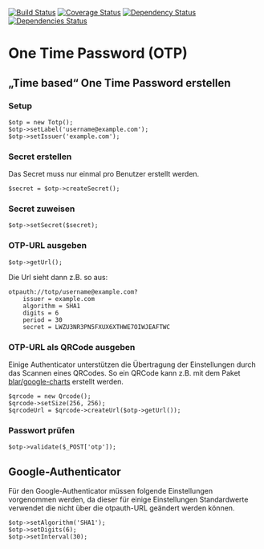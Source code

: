 [![Build Status](https://travis-ci.org/blar/otp.png?branch=master)](https://travis-ci.org/blar/otp)
[![Coverage Status](https://coveralls.io/repos/blar/otp/badge.png?branch=master)](https://coveralls.io/r/blar/otp?branch=master)
[![Dependency Status](https://gemnasium.com/blar/otp.svg)](https://gemnasium.com/blar/otp)
[![Dependencies Status](https://depending.in/blar/otp.png)](http://depending.in/blar/otp)

# One Time Password (OTP)

## „Time based“ One Time Password erstellen

### Setup

    $otp = new Totp();
    $otp->setLabel('username@example.com');
    $otp->setIssuer('example.com');

### Secret erstellen

Das Secret muss nur einmal pro Benutzer erstellt werden.

    $secret = $otp->createSecret();

### Secret zuweisen

    $otp->setSecret($secret);

### OTP-URL ausgeben

    $otp->getUrl();

Die Url sieht dann z.B. so aus:

    otpauth://totp/username@example.com?
        issuer = example.com
        algorithm = SHA1
        digits = 6
        period = 30
        secret = LWZU3NR3PN5FXUX6XTHWE7OIWJEAFTWC

### OTP-URL als QRCode ausgeben

Einige Authenticator unterstützen die Übertragung der Einstellungen durch das Scannen eines QRCodes. So ein QRCode kann
z.B. mit dem Paket [blar/google-charts](https://github.com/blar/google-charts/) erstellt werden.

    $qrcode = new Qrcode();
    $qrcode->setSize(256, 256);
    $qrcodeUrl = $qrcode->createUrl($otp->getUrl());

### Passwort prüfen

    $otp->validate($_POST['otp']);

## Google-Authenticator

Für den Google-Authenticator müssen folgende Einstellungen vorgenommen werden, da dieser für einige Einstellungen
Standardwerte verwendet die nicht über die otpauth-URL geändert werden können.

    $otp->setAlgorithm('SHA1');
    $otp->setDigits(6);
    $otp->setInterval(30);
